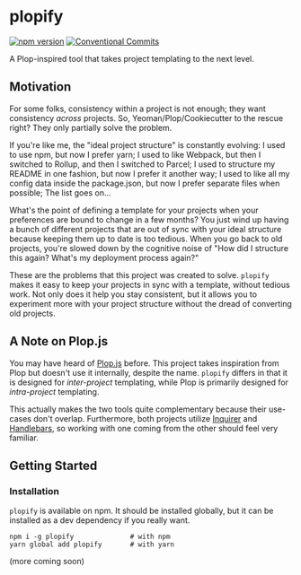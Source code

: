 # plopify
[![npm version](https://badgen.net/npm/v/plopify)](https://npmjs.com/package/plopify)
[![Conventional Commits](https://img.shields.io/badge/Conventional%20Commits-1.0.0-yellow.svg)](https://conventionalcommits.org)

A Plop-inspired tool that takes project templating to the next level.

## Motivation
For some folks, consistency within a project is not enough; they want consistency _across_ projects.  So, Yeoman/Plop/Cookiecutter to the rescue right?  They only partially solve the problem.

If you're like me, the "ideal project structure" is constantly evolving:  I used to use npm, but now I prefer yarn; I used to like Webpack, but then I switched to Rollup, and then I switched to Parcel; I used to structure my README in one fashion, but now I prefer it another way; I used to like all my config data inside the package.json, but now I prefer separate files when possible; The list goes on...

What's the point of defining a template for your projects when your preferences are bound to change in a few months?  You just wind up having a bunch of different projects that are out of sync with your ideal structure because keeping them up to date is too tedious.  When you go back to old projects, you're slowed down by the cognitive noise of "How did I structure this again? What's my deployment process again?"

These are the problems that this project was created to solve.  `plopify` makes it easy to keep your projects in sync with a template, without tedious work.  Not only does it help you stay consistent, but it allows you to experiment more with your project structure without the dread of converting old projects.

## A Note on Plop.js
You may have heard of [Plop.js](https://www.npmjs.com/package/plop) before.  This project takes inspiration from Plop but doesn't use it internally, despite the name.  `plopify` differs in that it is designed for _inter-project_ templating, while Plop is primarily designed for _intra-project_ templating.  

This actually makes the two tools quite complementary because their use-cases don't overlap.  Furthermore, both projects utilize [Inquirer](https://www.npmjs.com/package/inquirer) and [Handlebars](https://www.npmjs.com/package/handlebars), so working with one coming from the other should feel very familiar. 

## Getting Started
### Installation
`plopify` is available on npm.  It should be installed globally, but it can be installed as a dev dependency if you really want.

```
npm i -g plopify              # with npm
yarn global add plopify       # with yarn
```

(more coming soon)